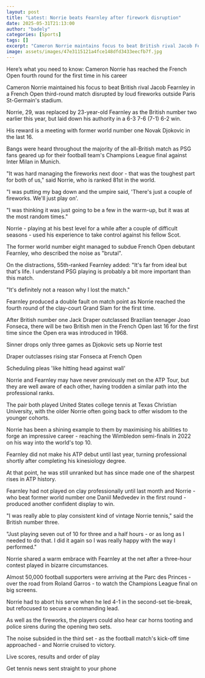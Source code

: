 ```yaml
---
layout: post
title: "Latest: Norrie beats Fearnley after firework disruption"
date: 2025-05-31T21:13:00
author: "badely"
categories: [Sports]
tags: []
excerpt: "Cameron Norrie maintains focus to beat British rival Jacob Fearnley in a French Open match disrupted by loud fireworks outside Paris St-Germain's stad"
image: assets/images/47e3115121a4fce148dfd3433eecfb7f.jpg
---
```


Here’s what you need to know: Cameron Norrie has reached the French Open fourth round for the first time in his career

Cameron Norrie maintained his focus to beat British rival Jacob Fearnley in a French Open third-round match disrupted by loud fireworks outside Paris St-Germain's stadium.

Norrie, 29, was replaced by 23-year-old Fearnley as the British number two earlier this year, but laid down his authority in a 6-3 7-6 (7-1) 6-2 win.

His reward is a meeting with former world number one Novak Djokovic in the last 16.

Bangs were heard throughout the majority of the all-British match as PSG fans geared up for their football team's Champions League final against Inter Milan in Munich.

"It was hard managing the fireworks next door - that was the toughest part for both of us," said Norrie, who is ranked 81st in the world.

"I was putting my bag down and the umpire said, 'There's just a couple of fireworks. We'll just play on'.

"I was thinking it was just going to be a few in the warm-up, but it was at the most random times."

Norrie - playing at his best level for a while after a couple of difficult seasons - used his experience to take control against his fellow Scot.

The former world number eight managed to subdue French Open debutant Fearnley, who described the noise as "brutal". 

On the distractions, 55th-ranked Fearnley added: "It's far from ideal but that's life. I understand PSG playing is probably a bit more important than this match.

"It's definitely not a reason why I lost the match."

Fearnley produced a double fault on match point as Norrie reached the fourth round of the clay-court Grand Slam for the first time. 

After British number one Jack Draper outclassed Brazilian teenager Joao Fonseca, there will be two British men in the French Open last 16 for the first time since the Open era was introduced in 1968.

Sinner drops only three games as Djokovic sets up Norrie test

Draper outclasses rising star Fonseca at French Open

Scheduling pleas 'like hitting head against wall'

Norrie and Fearnley may have never previously met on the ATP Tour, but they are well aware of each other, having trodden a similar path into the professional ranks.

The pair both played United States college tennis at Texas Christian University, with the older Norrie often going back to offer wisdom to the younger cohorts.

Norrie has been a shining example to them by maximising his abilities to forge an impressive career - reaching the Wimbledon semi-finals in 2022 on his way into the world's top 10.

Fearnley did not make his ATP debut until last year, turning professional shortly after completing his kinesiology degree. 

At that point, he was still unranked but has since made one of the sharpest rises in ATP history.

Fearnley had not played on clay professionally until last month and Norrie - who beat former world number one Daniil Medvedev in the first round - produced another confident display to win.

"I was really able to play consistent kind of vintage Norrie tennis," said the British number three.

"Just playing seven out of 10 for three and a half hours - or as long as I needed to do that. I did it again so I was really happy with the way I performed."

Norrie shared a warm embrace with Fearnley at the net after a three-hour contest played in bizarre circumstances.

Almost 50,000 football supporters were arriving at the Parc des Princes - over the road from Roland Garros - to watch the Champions League final on big screens.

Norrie had to abort his serve when he led 4-1 in the second-set tie-break, but refocused to secure a commanding lead.

As well as the fireworks, the players could also hear car horns tooting and police sirens during the opening two sets.

The noise subsided in the third set - as the football match's kick-off time approached - and Norrie cruised to victory.

Live scores, results and order of play

Get tennis news sent straight to your phone

